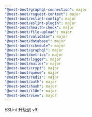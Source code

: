 ```yaml
---
"@nest-boot/graphql-connection": major
"@nest-boot/request-context": major
"@nest-boot/eslint-config": major
"@nest-boot/eslint-plugin": major
"@nest-boot/health-check": major
"@nest-boot/file-upload": major
"@nest-boot/validator": major
"@nest-boot/database": major
"@nest-boot/schedule": major
"@nest-boot/graphql": major
"@nest-boot/metrics": major
"@nest-boot/logger": major
"@nest-boot/mailer": major
"@nest-boot/crypt": major
"@nest-boot/queue": major
"@nest-boot/redis": major
"@nest-boot/auth": major
"@nest-boot/hash": major
"@nest-boot/i18n": major
"@nest-boot/view": major
---
```


ESLint 升级到 v9
